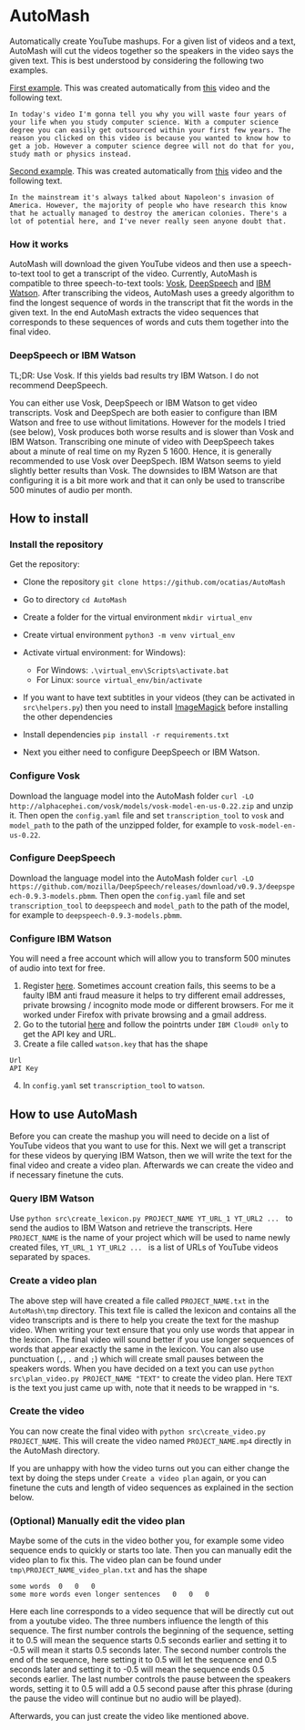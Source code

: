 # AutoMash
Automatically create YouTube mashups. For a given list of videos and a text, AutoMash will cut the videos together so the speakers in the video says the given text. This is best understood by considering the following two examples.

[First example](https://www.youtube.com/watch?v=Hd3cNrdM_Dw). This was created automatically from [this](https://www.youtube.com/watch?v=c-41IY0bOGU) video and the following text.

`In today's video I'm gonna tell you why you will waste four years of your life when you study computer science. With a computer science degree you can easily get outsourced within your first few years. The reason you clicked on this video is because you wanted to know how to get a job. However a computer science degree will not do that for you, study math or physics instead.`

[Second example](https://youtu.be/VwSHRazxzPE). This was created automatically from [this](https://www.youtube.com/watch?v=k-xPJCmTOO4) video and the following text.

`In the mainstream it's always talked about Napoleon's invasion of America. However, the majority of people who have research this know that he actually managed to destroy the american colonies. There's a lot of potential here, and I've never really seen anyone doubt that.`

### How it works
AutoMash will download the given YouTube videos and then use a speech-to-text tool to get a transcript of the video. Currently, AutoMash is compatible to three speech-to-text tools: [Vosk](https://alphacephei.com/vosk/), [DeepSpeech](https://github.com/mozilla/DeepSpeech) and [IBM Watson](https://www.ibm.com/watson). After transcribing the videos, AutoMash uses a greedy algorithm to find the longest sequence of words in the transcript that fit the words in the given text. In the end AutoMash extracts the video sequences that corresponds to these sequences of words and cuts them together into the final video.

### DeepSpeech or IBM Watson
TL;DR: Use Vosk. If this yields bad results try IBM Watson. I do not recommend DeepSpeech.

You can either use Vosk, DeepSpeech or IBM Watson to get video transcripts. Vosk and DeepSpech are both easier to configure than IBM Watson and free to use without limitations. However for the models I tried (see below), Vosk produces both worse results and is slower than Vosk and IBM Watson. Transcribing one minute of video with DeepSpeech takes about a minute of real time on my Ryzen 5 1600. Hence, it is generally recommended to use Vosk over DeepSpech. IBM Watson seems to yield slightly better results than Vosk. The downsides to IBM Watson are that configuring it is a bit more work and that it can only be used to transcribe 500 minutes of audio per month.

## How to install
### Install the repository
Get the repository:
  * Clone the repository ```git clone https://github.com/ocatias/AutoMash```
  * Go to directory ```cd AutoMash```
  * Create a folder for the virtual environment ```mkdir virtual_env```
  * Create virtual environment ```python3 -m venv virtual_env```
  * Activate virtual environment: for Windows):
     * For Windows: ```.\virtual_env\Scripts\activate.bat```
     * For Linux: ```source virtual_env/bin/activate```

  * If you want to have text subtitles in your videos (they can be activated in ```src\helpers.py```) then you need to install [ImageMagick](https://imagemagick.org/index.php) before installing the other dependencies
  * Install dependencies ```pip install -r requirements.txt```
  * Next you either need to configure DeepSpeech or IBM Watson.

### Configure Vosk
Download the language model into the AutoMash folder ```curl -LO http://alphacephei.com/vosk/models/vosk-model-en-us-0.22.zip``` and unzip it. Then open the `config.yaml` file and set `transcription_tool` to `vosk` and `model_path` to the path of the unzipped folder, for example to `vosk-model-en-us-0.22`.

### Configure DeepSpeech
Download the language model into the AutoMash folder ```curl -LO https://github.com/mozilla/DeepSpeech/releases/download/v0.9.3/deepspeech-0.9.3-models.pbmm```. Then open the `config.yaml` file and set `transcription_tool` to `deepspeech` and `model_path` to the path of the model, for example to `deepspeech-0.9.3-models.pbmm`.

### Configure IBM Watson
You will need a free account which will allow you to transform 500 minutes of audio into text for free.

1. Register [here](https://cloud.ibm.com/registration). Sometimes account creation fails, this seems to be a faulty IBM anti fraud measure it helps to try different email addresses, private browsing / incognito mode mode or different browsers. For me it worked under Firefox with private browsing and a gmail address.
2. Go to the tutorial [here](https://cloud.ibm.com/docs/speech-to-text?topic=speech-to-text-gettingStarted) and follow the pointrts under `IBM Cloud® only` to get the API key and URL.
3. Create a file called `watson.key` that has the shape
```
Url
API Key
```
4. In `config.yaml` set `transcription_tool` to `watson`.

## How to use AutoMash
Before you can create the mashup you will need to decide on a list of YouTube videos that you want to use for this. Next we will get a transcript for these videos by querying IBM Watson, then we will write the text for the final video and create a video plan. Afterwards we can create the video and if necessary finetune the cuts.

### Query IBM Watson
Use ```python src\create_lexicon.py PROJECT_NAME YT_URL_1 YT_URL2 ... ``` to send the audios to IBM Watson and retrieve the transcripts. Here `PROJECT_NAME` is the name of your project which will be used to name newly created files, `YT_URL_1 YT_URL2 ... ` is a list of URLs of YouTube videos separated by spaces.

### Create a video plan
The above step will have created a file called `PROJECT_NAME.txt` in the `AutoMash\tmp` directory. This text file is called the lexicon and contains all the video transcripts and is there to help you create the text for the mashup video. When writing your text ensure that you only use words that appear in the lexicon. The final video will sound better if you use longer sequences of words that appear exactly the same in the lexicon. You can also use punctuation (`,`, `.` and `;`) which will create small pauses between the speakers words.
When you have decided on a text you can use ```python src\plan_video.py PROJECT_NAME "TEXT"``` to create the video plan. Here `TEXT` is the text you just came up with, note that it needs to be wrapped in `"`s.


### Create the video
You can now create the final video with ```python src\create_video.py PROJECT_NAME```. This will create the video named `PROJECT_NAME.mp4` directly in the AutoMash directory.

If you are unhappy with how the video turns out you can either change the text by doing the steps under `Create a video plan` again, or you can finetune the cuts and length of video sequences as explained in the section below.

### (Optional) Manually edit the video plan
Maybe some of the cuts in the video bother you, for example some video sequence ends to quickly or starts too late. Then you can manually edit the video plan to fix this. The video plan can be found under `tmp\PROJECT_NAME_video_plan.txt` and has the shape

```
some words	0	0	0
some more words even longer sentences	0	0	0
```
Here each line corresponds to a video sequence that will be directly cut out from a youtube video. The three numbers influence the length of this sequence.
The first number controls the beginning of the sequence, setting it to 0.5 will mean the sequence starts 0.5 seconds earlier and setting it to -0.5 will mean it starts 0.5 seconds later. The second number controls the end of the sequence, here setting it to 0.5 will let the sequence end 0.5 seconds later and setting it to -0.5 will mean the sequence ends 0.5 seconds earlier. The last number controls the pause between the speakers words, setting it to 0.5 will add a 0.5 second pause after this phrase (during the pause the video will continue but no audio will be played).

Afterwards, you can just create the video like mentioned above.
